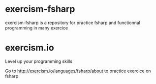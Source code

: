 # exercism-fsharp

exercism-fsharp is a repository for practice fsharp and functionnal programming in many exercice

# exercism.io
Level up your programming skills

Go to <http://exercism.io/languages/fsharp/about> to practice exercice on fsharp
